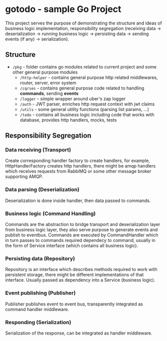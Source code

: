# gotodo - sample Go Project

This project serves the purpose of demonstrating the structure and ideas of business logic implementation, responsibility segregation (receiving data -> deserialization -> running business logic -> persisting data -> sending events (if any) -> serialization).   

## Structure

- `/pkg` - folder contains go modules related to current project and some other general purpose modules
  - `/http-helper` - contains general purpose http related middlewares, router, server, error system
  - `/cqrses` - contains general purpose code related to handling **commands**, sending **events**
  - `/logger` - simple wrapper around uber's zap logger
  - `/auth` - JWT parser, enriches http request context with jwt claims
  - `/utils` - some general utility functions (parsing list params, ...)
  - `/todo` - contains all business logic including code that works with database, provides http handlers, mocks, tests

## Responsibility Segregation

### Data receiving (Transport)

Create corresponding handler factory to create handlers, for example, HttpHandlerFactory creates http handlers, there might be amqp handlers which receives requests from RabbiMQ or some other message broker supporting AMQP.  

### Data parsing (Deserialization)

Deserialization is done inside handler, then data passed to commands. 

### Business logic (Command Handling)

Commands are the abstraction to bridge transport and deserialization layer from business logic layer, they also serve purpose to generate events and publish to eventbus. Commands are executed by CommandHandler which in turn passes to commands required dependecy  to command, usually in the form of Service interface (which contains all business logic).

### Persisting data (Repository)

Repository is an interface which describes methods required to work with persistent storage, there might be different implementations of that interface. Usually passed as dependency into a Service (business logic).  

### Event publishing (Publisher)

Publisher publishes event to event bus, transparently integrated as command handler middleware. 

### Responding (Serialization)

Serialization of the response, can be integrated as handler middleware.
